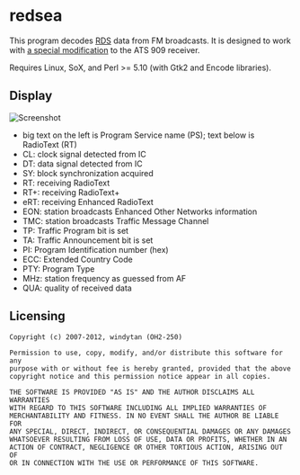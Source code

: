 redsea
======
This program decodes [RDS](http://en.wikipedia.org/wiki/Radio_Data_System) data from FM broadcasts. It is designed to work with [a special modification](http://windytan.blogspot.fi/2012/10/enchanting-subcarriers-on-fm-part-2.html) to the ATS 909 receiver.

Requires Linux, SoX, and Perl &gt;= 5.10 (with Gtk2 and Encode libraries).

Display
-------

![Screenshot](http://www.cs.helsinki.fi/u/okraisan/radio/redsea-blue.png)

*  big text on the left is Program Service name (PS); text below is RadioText (RT)
*  CL: clock signal detected from IC
*  DT: data signal detected from IC
*  SY: block synchronization acquired
*  RT: receiving RadioText
*  RT+: receiving RadioText+
*  eRT: receiving Enhanced RadioText
*  EON: station broadcasts Enhanced Other Networks information
*  TMC: station broadcasts Traffic Message Channel
*  TP: Traffic Program bit is set
*  TA: Traffic Announcement bit is set
*  PI: Program Identification number (hex)
*  ECC: Extended Country Code
*  PTY: Program Type
*  MHz: station frequency as guessed from AF
*  QUA: quality of received data

Licensing
---------

    Copyright (c) 2007-2012, windytan (OH2-250)
    
    Permission to use, copy, modify, and/or distribute this software for any
    purpose with or without fee is hereby granted, provided that the above
    copyright notice and this permission notice appear in all copies.
    
    THE SOFTWARE IS PROVIDED "AS IS" AND THE AUTHOR DISCLAIMS ALL WARRANTIES
    WITH REGARD TO THIS SOFTWARE INCLUDING ALL IMPLIED WARRANTIES OF
    MERCHANTABILITY AND FITNESS. IN NO EVENT SHALL THE AUTHOR BE LIABLE FOR
    ANY SPECIAL, DIRECT, INDIRECT, OR CONSEQUENTIAL DAMAGES OR ANY DAMAGES
    WHATSOEVER RESULTING FROM LOSS OF USE, DATA OR PROFITS, WHETHER IN AN
    ACTION OF CONTRACT, NEGLIGENCE OR OTHER TORTIOUS ACTION, ARISING OUT OF
    OR IN CONNECTION WITH THE USE OR PERFORMANCE OF THIS SOFTWARE.
